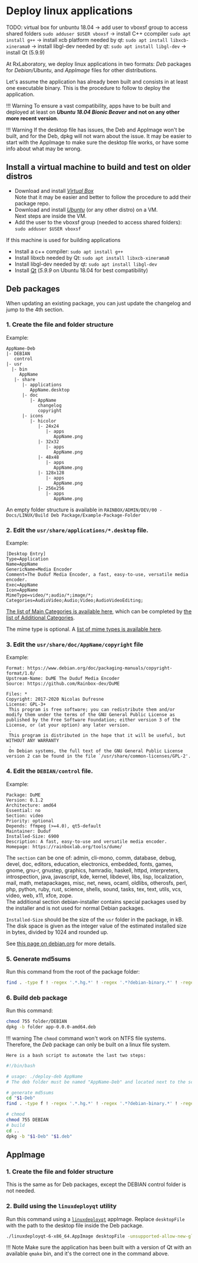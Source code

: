 # Deploy linux applications

TODO:
virtual box for unbuntu 18.04
-> add user to vboxsf group to access shared folders `sudo adduser $USER vboxsf`
-> install C++ ccompiler `sudo apt install g++`
-> install xcb platform needed by qt: `sudo apt install libxcb-xinerama0`
-> install libgl-dev needed by qt: `sudo apt install libgl-dev`
-> install Qt (5.9.9)

At RxLaboratory, we deploy linux applications in two formats: *Deb* packages for *Debian/Ubuntu*, and *AppImage* files for other distributions.

Let's assume the application has already been built and consists in at least one executable binary. This is the procedure to follow to deploy the application.

!!! Warning
    To ensure a vast compatibility, apps have to be built and deployed at least on ***Ubuntu 18.04 Bionic Beaver*** **and not on any other more recent version**.

!!! Warning
    If the desktop file has issues, the Deb and AppImage won't be built, and for the Deb, dpkg will not warn about the issue. It may be easier to start with the AppImage to make sure the desktop file works, or have some info about what may be wrong.

## Install a virtual machine to build and test on older distros

- Download and install [*Virtual Box*](https://www.virtualbox.org/wiki/Linux_Downloads)  
    Note that it may be easier and better to follow the procedure to add their package repo.
- Download and install [*Ubuntu*](https://ubuntu.com/download/alternative-downloads) (or any other distro) on a VM.  
    Next steps are inside the VM.
- Add the user to the vboxsf group (needed to access shared folders): `sudo adduser $USER vboxsf`

If this machine is used for building applications

- Install a c++ compiler: `sudo apt install g++`
- Install libxcb needed by Qt: `sudo apt install libxcb-xinerama0`
- Install libgl-dev needed by qt: `sudo apt install libgl-dev`
- Install [Qt](http://qt.io) (*5.9.9* on Ubuntu 18.04 for best compatibility)

## Deb packages

When updating an existing package, you can just update the changelog and jump to the 4th section.

### 1. Create the file and folder structure

Example:

```
AppName-Deb
|- DEBIAN
   control
|- usr
  |- bin
     AppName
   |- share
      |- applications
         AppName.desktop
      |- doc
         |- AppName
            changelog
            copyright
      |- icons
         |- hicolor
            |- 24x24
               |- apps
                  AppName.png
            |- 32x32
               |- apps
                  AppName.png
            |- 48x48
               |- apps
                  AppName.png
            |- 128x128
               |- apps
                  AppName.png
            |- 256x256
               |- apps
                  AppName.png
```
An empty folder structure is available in `RAINBOX/ADMIN/DEV/00 - Docs/LINUX/Build Deb Package/Example-Package-Folder`

### 2. Edit the `usr/share/applications/*.desktop` file.

Example:
```
[Desktop Entry]
Type=Application
Name=AppName
GenericName=Media Encoder
Comment=The Duduf Media Encoder, a fast, easy-to-use, versatile media encoder.
Exec=AppName
Icon=AppName
MimeType=video/*;audio/*;image/*;
Categories=AudioVideo;Audio;Video;AudioVideoEditing;
```

[The list of Main Categories is available here](https://specifications.freedesktop.org/menu-spec/latest/apa.html), which can be completed by [the list of Additional Categories](https://specifications.freedesktop.org/menu-spec/latest/apas02.html).

The mime type is optional. A [list of mime types is available here](https://www.lifewire.com/file-extensions-and-mime-types-3469109).

### 3. Edit the `usr/share/doc/AppName/copyright` file

Example:

```
Format: https://www.debian.org/doc/packaging-manuals/copyright-format/1.0/
Upstream-Name: DuME The Duduf Media Encoder
Source: https://github.com/Rainbox-dev/DuME

Files: *
Copyright: 2017-2020 Nicolas Dufresne
License: GPL-3+
 This program is free software; you can redistribute them and/or modify them under the terms of the GNU General Public License as published by the Free Software Foundation; either version 3 of the License, or (at your option) any later version.
 .
 This program is distributed in the hope that it will be useful, but WITHOUT ANY WARRANTY
 .
 On Debian systems, the full text of the GNU General Public License version 2 can be found in the file `/usr/share/common-licenses/GPL-2'.
```

### 4. Edit the `DEBIAN/control` file.

Example:
```
Package: DuME
Version: 0.1.2
Architecture: amd64
Essential: no
Section: video
Priority: optional
Depends: ffmpeg (>=4.0), qt5-default
Maintainer: Duduf
Installed-Size: 6900
Description: A fast, easy-to-use and versatile media encoder.
Homepage: https://rainboxlab.org/tools/dume/
```

The `section` can be one of: admin, cli-mono, comm, database, debug, devel, doc, editors, education, electronics, embedded, fonts, games, gnome, gnu-r, gnustep, graphics, hamradio, haskell, httpd, interpreters, introspection, java, javascript, kde, kernel, libdevel, libs, lisp, localization, mail, math, metapackages, misc, net, news, ocaml, oldlibs, otherosfs, perl, php, python, ruby, rust, science, shells, sound, tasks, tex, text, utils, vcs, video, web, x11, xfce, zope.  
The additional section debian-installer contains special packages used by the installer and is not used for normal Debian packages.

`Installed-Size` should be the size of the `usr` folder in the package, in kB. The disk space is given as the integer value of the estimated installed size in bytes, divided by 1024 and rounded up.

See [this page on debian.org](https://www.debian.org/doc/debian-policy/ch-controlfields.html) for more details.

### 5. Generate md5sums

Run this command from the root of the package folder:

```bash
find . -type f ! -regex '.*.hg.*' ! -regex '.*?debian-binary.*' ! -regex '.*?DEBIAN.*' -printf '%P ' | xargs md5sum > DEBIAN/md5sums
```

### 6. Build deb package

Run this command:

```bash
chmod 755 folder/DEBIAN
dpkg -b folder app-0.0.0-amd64.deb
```

!!! warning
    The `chmod` command won't work on NTFS file systems. Therefore, the *Deb* package can only be built on a linux file system.

    Here is a bash script to automate the last two steps:

```sh
#!/bin/bash

# usage: ./deploy-deb AppName
# The deb folder must be named "AppName-Deb" and located next to the script

# generate md5sums
cd "$1-Deb"
find . -type f ! -regex '.*.hg.*' ! -regex '.*?debian-binary.*' ! -regex '.*?DEBIAN.*' -printf '%P ' | xargs md5sum > DEBIAN/md5sums

# chmod 
chmod 755 DEBIAN
# build
cd ..
dpkg -b "$1-Deb" "$1.deb"
```

## AppImage

### 1. Create the file and folder structure

This is the same as for Deb packages, except the DEBIAN control folder is not needed.

### 2. Build using the `linuxdeployqt` utility

Run this command using a [`linuxdeployqt`](https://github.com/probonopd/linuxdeployqt/releases) appImage. Replace `desktopFile` with the path to the desktop file inside the Deb package.

```bash
./linuxdeployqt-6-x86_64.AppImage desktopFile -unsupported-allow-new-glibc -always-overwrite -appimage -no-translations -qmake=/home/duduf/Qt/5.9.9/gcc_64/bin/qmake -extra-plugins=iconengines,platformthemes/libqgtk3.so
```

!!! Note
    Make sure the application has been built with a version of Qt with an available `qmake` bin, and it's the correct one in the command above.
